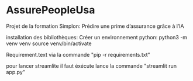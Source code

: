 # AssurePeopleUsa
Projet de la formation Simplon: Prédire une prime d’assurance grâce à l’IA

installation des bibliothèques:
Créer un environnement python:
python3 -m venv venv
source venv/bin/activate

Requirement.text via la commande "pip -r requirements.txt"

pour lancer streamlite il faut éxécute lance la commande "streamlit run app.py"
